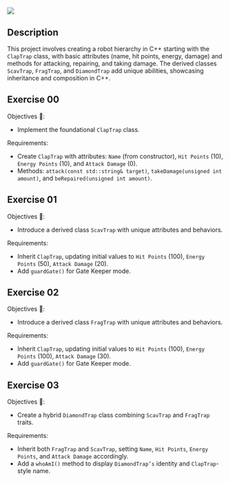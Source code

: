 ## 
<h1><img src="https://raw.githubusercontent.com/ayogun/42-project-badges/refs/heads/main/covers/cover-cpp-bonus.png"</h1>

## Description
This project involves creating a robot hierarchy in C++ starting with the `ClapTrap` class, with basic attributes (name, hit points, energy, damage) and methods for attacking, repairing, and taking damage. The derived classes `ScavTrap`, `FragTrap`, and `DiamondTrap` add unique abilities, showcasing inheritance and composition in C++.

## Exercise 00
Objectives 🚀:
- Implement the foundational `ClapTrap` class.

Requirements:
- Create `ClapTrap` with attributes: `Name` (from constructor), `Hit Points` (10), `Energy Points` (10), and `Attack Damage` (0).
- Methods: `attack(const std::string& target)`, `takeDamage(unsigned int amount)`, and `beRepaired(unsigned int amount)`.

## Exercise 01
Objectives 🚀:
- Introduce a derived class `ScavTrap` with unique attributes and behaviors.

Requirements:
- Inherit `ClapTrap`, updating initial values to `Hit Points` (100), `Energy Points` (50), `Attack Damage` (20).
- Add `guardGate()` for Gate Keeper mode.

## Exercise 02
Objectives 🚀:
- Introduce a derived class `FragTrap` with unique attributes and behaviors.

Requirements:
- Inherit `ClapTrap`, updating initial values to `Hit Points` (100), `Energy Points` (100), `Attack Damage` (30).
- Add `guardGate()` for Gate Keeper mode.

## Exercise 03
Objectives 🚀:
- Create a hybrid `DiamondTrap` class combining `ScavTrap` and `FragTrap` traits.

Requirements:
- Inherit both `FragTrap` and `ScavTrap`, setting `Name`, `Hit Points`, `Energy Points`, and `Attack Damage` accordingly.
- Add a `whoAmI()` method to display `DiamondTrap’s` identity and `ClapTrap`-style name.
